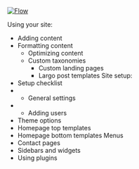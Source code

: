 [![Flow](https://camo.githubusercontent.com/e8ee954236ea5f7fa37274c727c6267f2e3550e5/687474703a2f2f6272616d702e6769746875622e696f2f6a732d73657175656e63652d6469616772616d732f696d616765732f73616d706c652e737667)](https://github.com/bramp/js-sequence-diagrams)


Using your site:
* Adding content
* Formatting content
  * Optimizing content
  * Custom taxonomies
    * Custom landing pages
    * Largo post templates
Site setup:
* Setup checklist
* * General settings
* * Adding users
* Theme options
* Homepage top templates
* Homepage bottom templates
Menus
* Contact pages
* Sidebars and widgets
* Using plugins